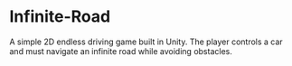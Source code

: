 # Infinite-Road
A simple 2D endless driving game built in Unity. The player controls a car and must navigate an infinite road while avoiding obstacles.
